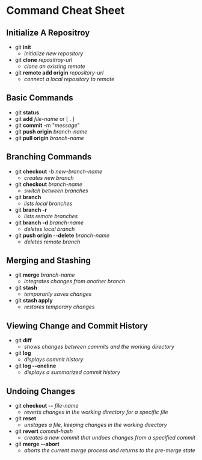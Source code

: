 # Command Cheat Sheet 

## Initialize A Repositroy

* git **init**
    * *Initialize new repository*
* git **clone** *repositroy-url*
    * *clone an existing remote*
* git **remote add origin** *repository-url*
    * *connect a local repository to remote*

## Basic Commands

* git **status**
* git **add** *file-name* or [ . ]
* git **commit** -m "*message*"
* git **push origin** *branch-name*
* git **pull origin** *branch-name*

## Branching Commands

* git **checkout** -b *new-branch-name*
    *  *creates new branch* 
* git **checkout** *branch-name*  
    * *switch between branches*
* git **branch**  
    * *lists local branches*
* git **branch -r** 
    * *lists remote branches*
* git **branch -d** *branch-name* 
    * *deletes local branch*
* git **push origin --delete** *branch-name*
    * *deletes remote branch*

## Merging and Stashing 

* git **merge** *branch-name*
    *   *integrates changes from another branch*
* git **stash** 
    * *temporarily saves changes*
* git **stash apply** 
    * *restores temporary changes*

## Viewing Change and Commit History

* git **diff**
    * *shows changes between commits and the working directory*
* git **log**
    * *displays commit history*
* git **log --oneline**
    * *displays a summarized commit history*

## Undoing Changes

* git **checkout --** *file-name*  
    * *reverts changes in the working directory for a specific file*
* git **reset**  
    * *unstages a file, keeping changes in the working directory*
* git **revert** *commit-hash*  
    * *creates a new commit that undoes changes from a specified commit*
* git **merge --abort**  
    * *aborts the current merge process and returns to the pre-merge state*

  
